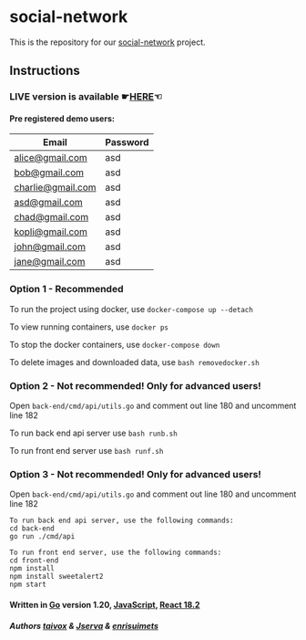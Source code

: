 # social-network

This is the repository for our [social-network](https://01.kood.tech/git/root/public/src/branch/master/subjects/social-network) project.

## Instructions

### LIVE version is available &#9755;[HERE](http://176.112.158.22:3000/)&#9756;

#### Pre registered demo users:

| Email             | Password |
| ----------------- | -------- |
| alice@gmail.com   | asd      |
| bob@gmail.com     | asd      |
| charlie@gmail.com | asd      |
| asd@gmail.com     | asd      |
| chad@gmail.com    | asd      |
| kopli@gmail.com   | asd      |
| john@gmail.com    | asd      |
| jane@gmail.com    | asd      |

### Option 1 - Recommended

To run the project using docker, use `docker-compose up --detach`

To view running containers, use `docker ps`

To stop the docker containers, use `docker-compose down`

To delete images and downloaded data, use `bash removedocker.sh`

### Option 2 - Not recommended! Only for advanced users!

Open `back-end/cmd/api/utils.go` and comment out line 180 and uncomment line 182

To run back end api server use `bash runb.sh`

To run front end server use `bash runf.sh`

### Option 3 - Not recommended! Only for advanced users!

Open `back-end/cmd/api/utils.go` and comment out line 180 and uncomment line 182

```
To run back end api server, use the following commands:
cd back-end
go run ./cmd/api

To run front end server, use the following commands:
cd front-end
npm install
npm install sweetalert2
npm start
```

#### Written in [Go](https://go.dev/) version 1.20, [JavaScript](https://en.wikipedia.org/wiki/JavaScript), [React 18.2](https://react.dev/)

##### Authors [taivox](https://01.kood.tech/git/taivox) & [Jserva](https://01.kood.tech/git/Jserva) & [enrisuimets](https://01.kood.tech/git/enrisuimets)
